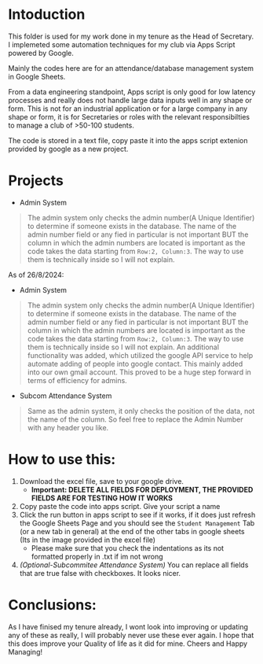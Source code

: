 # Intoduction
This folder is used for my work done in my tenure as the Head of Secretary. I implemeted some automation techniques for my club via Apps Script powered by Google.

Mainly the codes here are for an attendance/database management system in Google Sheets. 

From a data engineering standpoint, Apps script is only good for low latency processes and really does not handle large data inputs well in any shape or form. This is not for an industrial application or for a large company in any shape or form, it is for Secretaries or roles with the relevant responsibilties to manage a club of >50-100 students.

The code is stored in a text file, copy paste it into the apps script extenion provided by google as a new project. 

# Projects

* Admin System
> The admin system only checks the admin number(A Unique Identifier) to determine if someone exists in the database. The name of the admin number field or any fied in particular is not important BUT the column in which the admin numbers are located is important as the code takes the data starting from `Row:2, Column:3`. The way to use them is technically inside so I will not explain. 

As of 26/8/2024:
* Admin System
> The admin system only checks the admin number(A Unique Identifier) to determine if someone exists in the database. The name of the admin number field or any fied in particular is not important BUT the column in which the admin numbers are located is important as the code takes the data starting from `Row:2, Column:3`. The way to use them is technically inside so I will not explain. 
> An additional functionality was added, which utilized the google API service to help automate adding of people into google contact. This mainly added into our own gmail account. This proved to be a huge step forward in terms of efficiency for admins. 

* Subcom Attendance System
> Same as the admin system, it only checks the position of the data, not the name of the column. So feel free to replace the Admin Number with any header you like. 

# How to use this:
1) Download the excel file, save to your google drive. 
    - **Important: DELETE ALL FIELDS FOR DEPLOYMENT, THE PROVIDED FIELDS ARE FOR TESTING HOW IT WORKS**
2) Copy paste the code into apps script. Give your script a name
3) Click the run button in apps script to see if it works, if it does just refresh the Google Sheets Page and you should see the `Student Management` Tab (or a new tab in general) at the end of the other tabs in google sheets (Its in the image provided in the excel file)
    - Please make sure that you check the indentations as its not formatted properly in .txt if im not wrong 
4) *(Optional-Subcommitee Attendance System)* You can replace all fields that are true false with checkboxes. It looks nicer.

# Conclusions:
As I have finised my tenure already, I wont look into improving or updating any of these as really, I will probably never use these ever again. I hope that this does improve your Quality of life as it did for mine. Cheers and Happy Managing!